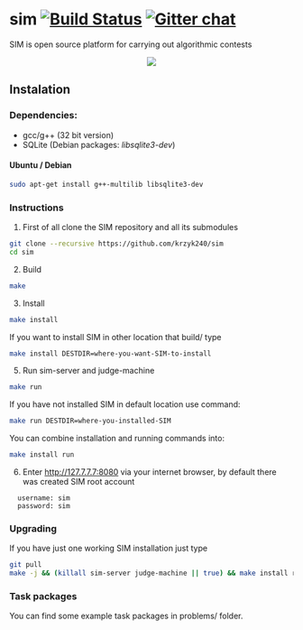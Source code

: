 # sim [![Build Status](https://travis-ci.org/krzyk240/sim.svg?branch=master)](https://travis-ci.org/krzyk240/sim) [![Gitter chat](https://badges.gitter.im/krzyk240/sim.png)](https://gitter.im/krzyk240/sim)

SIM is open source platform for carrying out algorithmic contests

<div align="center">
  <img src="http://krzyk240.github.io/img/sim.png"/>
</div>


## Instalation

### Dependencies:

- gcc/g++ (32 bit version)
- SQLite (Debian packages: _libsqlite3-dev_)

#### Ubuntu / Debian

  ```sh
  sudo apt-get install g++-multilib libsqlite3-dev
  ```

### Instructions

1. First of all clone the SIM repository and all its submodules

  ```sh
  git clone --recursive https://github.com/krzyk240/sim
  cd sim
```

2. Build

  ```sh
  make
  ```

3. Install

  ```sh
  make install
  ```

  If you want to install SIM in other location that build/ type

  ```sh
  make install DESTDIR=where-you-want-SIM-to-install
  ```

5. Run sim-server and judge-machine

  ```sh
  make run
  ```

  If you have not installed SIM in default location use command:

  ```sh
  make run DESTDIR=where-you-installed-SIM
  ```

  You can combine installation and running commands into:
  ```sh
  make install run
```

6. Enter http://127.7.7.7:8080 via your internet browser, by default there was created SIM root account
```
  username: sim
  password: sim
  ```

### Upgrading
If you have just one working SIM installation just type
```sh
git pull
make -j && (killall sim-server judge-machine || true) && make install run
```

### Task packages
You can find some example task packages in problems/ folder.
